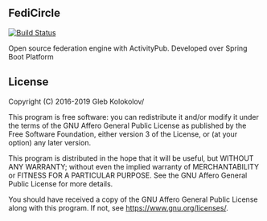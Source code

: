## FediCircle
[![Build Status](https://travis-ci.org/kolokolovg/fedicircle.svg?branch=develop)](https://travis-ci.org/kolokolovg/fedicircle)

Open source federation engine with ActivityPub. Developed over Spring Boot Platform 



## License

Copyright (C) 2016-2019 Gleb Kolokolov/ 

This program is free software: you can redistribute it and/or modify it under the terms of the GNU Affero General Public License as published by the Free Software Foundation, either version 3 of the License, or (at your option) any later version.

This program is distributed in the hope that it will be useful, but WITHOUT ANY WARRANTY; without even the implied warranty of MERCHANTABILITY or FITNESS FOR A PARTICULAR PURPOSE. See the GNU Affero General Public License for more details.

You should have received a copy of the GNU Affero General Public License along with this program. If not, see <https://www.gnu.org/licenses/>.
